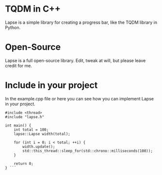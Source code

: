 # TQDM in C++
Lapse is a simple library for creating a progress bar, like the TQDM library in Python.

# Open-Source
Lapse is a full open-source library.
Edit, tweak at will, but please leave credit for me.

# Include in your project
In the example.cpp file or here you can see how you can implement Lapse in your project.
```
#include <thread>
#include "lapse.h"

int main() {
    int total = 100;
    lapse::Lapse width(total);

    for (int i = 0; i < total; ++i) {
        width.update();
        std::this_thread::sleep_for(std::chrono::milliseconds(100));
    }

    return 0;
} ´´´

